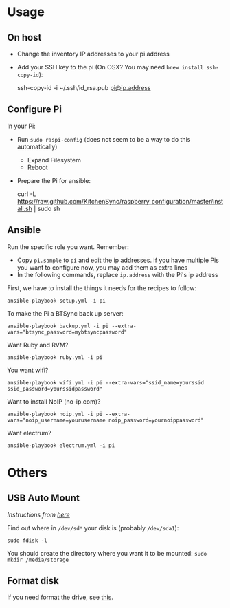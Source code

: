 # Usage

## On host

- Change the inventory IP addresses to your pi address
- Add your SSH key to the pi (On OSX? You may need `brew install ssh-copy-id`):

    ssh-copy-id -i ~/.ssh/id_rsa.pub pi@ip.address

## Configure Pi

In your Pi:

- Run `sudo raspi-config` (does not seem to be a way to do this automatically)
  - Expand Filesystem
  - Reboot
- Prepare the Pi for ansible:

    curl -L https://raw.github.com/KitchenSync/raspberry_configuration/master/install.sh | sudo sh

## Ansible

Run the specific role you want. Remember:

- Copy `pi.sample` to `pi` and edit the ip addresses. If you have multiple Pis you want to configure now, you may add them as extra lines
- In the following commands, replace `ip.address` with the Pi's ip address

First, we have to install the things it needs for the recipes to follow:

    ansible-playbook setup.yml -i pi

To make the Pi a BTSync back up server:

    ansible-playbook backup.yml -i pi --extra-vars="btsync_password=mybtsyncpassword"

Want Ruby and RVM?

    ansible-playbook ruby.yml -i pi

You want wifi?

    ansible-playbook wifi.yml -i pi --extra-vars="ssid_name=yourssid ssid_password=yourssidpassword"

Want to install NoIP (no-ip.com)?

    ansible-playbook noip.yml -i pi --extra-vars="noip_username=yourusername noip_password=yournoippassword"

Want electrum?

    ansible-playbook electrum.yml -i pi

# Others

## USB Auto Mount

_Instructions from [here](http://kwilson.me.uk/blog/force-your-raspberry-pi-to-mount-an-external-usb-drive-every-time-it-starts-up/)_

Find out where in `/dev/sd*` your disk is (probably `/dev/sda1`):

    sudo fdisk -l

You should create the directory where you want it to be mounted: `sudo mkdir /media/storage`

## Format disk

If you need format the drive, see [this](http://superuser.com/questions/643765/creating-ext4-partition-from-console).
